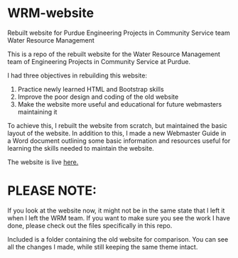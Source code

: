# WRM-website
Rebuilt website for Purdue Engineering Projects in Community Service team Water Resource Management

This is a repo of the rebuilt website for the Water Resource Management team of Engineering Projects in Community Service at Purdue.

I had three objectives in rebuilding this website:
1. Practice newly learned HTML and Bootstrap skills
2. Improve the poor design and coding of the old website
3. Make the website more useful and educational for future webmasters maintaining it

To achieve this, I rebuilt the website from scratch, but maintained the basic layout of the website. In addition to this, I made a new Webmaster Guide in a Word document outlining some basic information and resources useful for learning the skills needed to maintain the website.

The website is live <a href="https://epics.ecn.purdue.edu/wrm/index.html">here.</a>

# PLEASE NOTE:
If you look at the website now, it might not be in the same state that I left it when I left the WRM team. If you want to make sure you see the work I have done, please check out the files specifically in this repo.

Included is a folder containing the old website for comparison. You can see all the changes I made, while still keeping the same theme intact.
